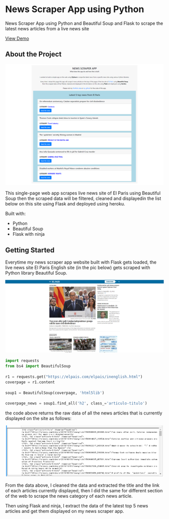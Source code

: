 # News Scraper App using Python

News Scraper App using Python and Beautiful Soup and Flask to scrape the latest news articles from a live news site

<a href="https://pythonnewsscraper.herokuapp.com/">View Demo</a>

## About the Project

![About the Project](images/newsscraperapp.png)

This single-page web app scrapes live news site of El Paris using Beautiful Soup then the scraped data will be filtered, cleaned and displayedin the list below on this site using Flask and deployed using heroku.

Built with:

- Python
- Beautiful Soup
- Flask with ninja

## Getting Started

Everytime my news scraper app website built with Flask gets loaded, the live news site El Paris English site (in the pic below) gets scraped with Python library Beautiful Soup.

![Getting Started](images/elparis.png)

```python
import requests
from bs4 import BeautifulSoup

r1 = requests.get("https://elpais.com/elpais/inenglish.html")
coverpage = r1.content

soup1 = BeautifulSoup(coverpage, 'html5lib')

coverpage_news = soup1.find_all('h2', class_='articulo-titulo')
```
the code above returns the raw data of all the news articles that is currently displayed on the site as follows:

![Getting Started](images/code1.png)

From the data above, I cleaned the data and extracted the title and the link of each articles currently displayed, then I did the same for different section of the web to scrape the news category of each news article.

Then using Flask and ninja, I extract the data of the latest top 5 news articles and get them displayed on my news scraper app.



